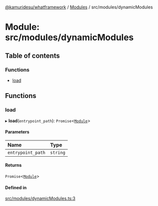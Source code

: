 [@kamuridesu/whatframework](../README.md) / [Modules](../modules.md) / src/modules/dynamicModules

# Module: src/modules/dynamicModules

## Table of contents

### Functions

- [load](src_modules_dynamicModules.md#load)

## Functions

### load

▸ **load**(`entrypoint_path`): `Promise`<[`Module`](../interfaces/src_interfaces_bot.Module.md)\>

#### Parameters

| Name | Type |
| :------ | :------ |
| `entrypoint_path` | `string` |

#### Returns

`Promise`<[`Module`](../interfaces/src_interfaces_bot.Module.md)\>

#### Defined in

[src/modules/dynamicModules.ts:3](https://github.com/kamuridesu/WhatFramework/blob/2f7579d/src/modules/dynamicModules.ts#L3)
